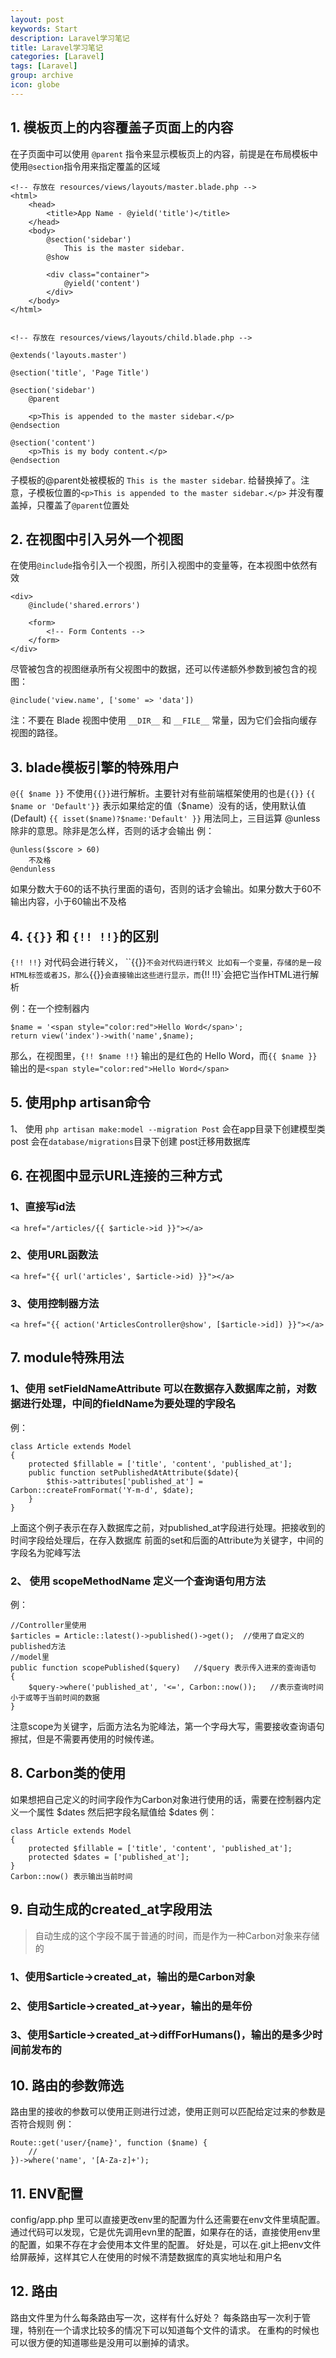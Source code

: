 ```yaml
---
layout: post
keywords: Start
description: Laravel学习笔记
title: Laravel学习笔记
categories: [Laravel]
tags: [Laravel]
group: archive
icon: globe
---
```





## 1. 模板页上的内容覆盖子页面上的内容
在子页面中可以使用 `@parent` 指令来显示模板页上的内容，前提是在布局模板中使用`@section`指令用来指定覆盖的区域


    <!-- 存放在 resources/views/layouts/master.blade.php -->
    <html>
        <head>
            <title>App Name - @yield('title')</title>
        </head>
        <body>
            @section('sidebar')
                This is the master sidebar.
            @show

            <div class="container">
                @yield('content')
            </div>
        </body>
    </html>


    <!-- 存放在 resources/views/layouts/child.blade.php -->

    @extends('layouts.master')

    @section('title', 'Page Title')

    @section('sidebar')
        @parent

        <p>This is appended to the master sidebar.</p>
    @endsection

    @section('content')
        <p>This is my body content.</p>
    @endsection


子模板的@parent处被模板的 `This is the master sidebar`.  给替换掉了。注意，子模板位置的`<p>This is appended to the master sidebar.</p>`
并没有覆盖掉，只覆盖了`@parent`位置处


## 2. 在视图中引入另外一个视图
在使用`@include`指令引入一个视图，所引入视图中的变量等，在本视图中依然有效

    <div>
        @include('shared.errors')

        <form>
            <!-- Form Contents -->
        </form>
    </div>

尽管被包含的视图继承所有父视图中的数据，还可以传递额外参数到被包含的视图：

    @include('view.name', ['some' => 'data'])

注：不要在 Blade 视图中使用 `__DIR__` 和 `__FILE__` 常量，因为它们会指向缓存视图的路径。


## 3. blade模板引擎的特殊用户
`@{{ $name }}` 不使用`{{}}`进行解析。主要针对有些前端框架使用的也是`{{}}`
`{{ $name or 'Default'}}`  表示如果给定的值（$name）没有的话，使用默认值(Default)
`{{ isset($name)?$name:'Default' }}` 用法同上，三目运算
@unless 除非的意思。除非是怎么样，否则的话才会输出
    例：
    
    @unless($score > 60)
        不及格
    @endunless
如果分数大于60的话不执行里面的语句，否则的话才会输出。如果分数大于60不输出内容，小于60输出不及格



## 4. `{{}}` 和 `{!! !!}`的区别
`{!! !!}` 对代码会进行转义， ``{{}}`不会对代码进行转义
比如有一个变量，存储的是一段HTML标签或者JS，那么`{{}}`会直接输出这些进行显示，而`{!! !!}`会把它当作HTML进行解析

例：在一个控制器内

    $name = '<span style="color:red">Hello Word</span>';
    return view('index')->with('name',$name);

那么，在视图里，`{!! $name !!}` 输出的是红色的 Hello Word，而`{{ $name }}`输出的是`<span style="color:red">Hello Word</span>`


## 5. 使用php artisan命令
1、 使用 `php artisan make:model --migration Post`
会在app目录下创建模型类 post
会在`database/migrations`目录下创建 post迁移用数据库


## 6. 在视图中显示URL连接的三种方式

### 1、直接写id法
    <a href="/articles/{{ $article->id }}"></a>
    
### 2、使用URL函数法
    <a href="{{ url('articles', $article->id) }}"></a>
    
### 3、使用控制器方法
    <a href="{{ action('ArticlesController@show', [$article->id]) }}"></a>

## 7. module特殊用法

###  1、使用 setFieldNameAttribute 可以在数据存入数据库之前，对数据进行处理，中间的fieldName为要处理的字段名
例：

    class Article extends Model
    {
        protected $fillable = ['title', 'content', 'published_at'];
        public function setPublishedAtAttribute($date){
            $this->attributes['published_at'] = Carbon::createFromFormat('Y-m-d', $date);
        }
    }
上面这个例子表示在存入数据库之前，对published_at字段进行处理。把接收到的时间字段给处理后，在存入数据库
前面的set和后面的Attribute为关键字，中间的字段名为驼峰写法

### 2、 使用 scopeMethodName 定义一个查询语句用方法
例：

    //Controller里使用
    $articles = Article::latest()->published()->get();  //使用了自定义的published方法
    //model里
    public function scopePublished($query)   //$query 表示传入进来的查询语句
    {
        $query->where('published_at', '<=', Carbon::now());   //表示查询时间小于或等于当前时间的数据
    }
注意scope为关键字，后面方法名为驼峰法，第一个字母大写，需要接收查询语句擦拭，但是不需要再使用的时候传递。


## 8. Carbon类的使用
如果想把自己定义的时间字段作为Carbon对象进行使用的话，需要在控制器内定义一个属性 $dates
然后把字段名赋值给 $dates
例：

    class Article extends Model
    {
        protected $fillable = ['title', 'content', 'published_at'];
        protected $dates = ['published_at'];
    }
    Carbon::now() 表示输出当前时间


## 9. 自动生成的created_at字段用法
>自动生成的这个字段不属于普通的时间，而是作为一种Carbon对象来存储的

### 1、使用$article->created_at，输出的是Carbon对象

### 2、使用$article->created_at->year，输出的是年份

### 3、使用$article->created_at->diffForHumans()，输出的是多少时间前发布的



## 10. 路由的参数筛选
路由里的接收的参数可以使用正则进行过滤，使用正则可以匹配给定过来的参数是否符合规则
例：

    Route::get('user/{name}', function ($name) {
        //
    })->where('name', '[A-Za-z]+');


## 11. ENV配置
config/app.php 里可以直接更改env里的配置为什么还需要在env文件里填配置。
通过代码可以发现，它是优先调用evn里的配置，如果存在的话，直接使用env里的配置，如果不存在才会使用本文件里的配置。
好处是，可以在.git上把env文件给屏蔽掉，这样其它人在使用的时候不清楚数据库的真实地址和用户名


## 12. 路由
路由文件里为什么每条路由写一次，这样有什么好处？
每条路由写一次利于管理，特别在一个请求比较多的情况下可以知道每个文件的请求。
在重构的时候也可以很方便的知道哪些是没用可以删掉的请求。